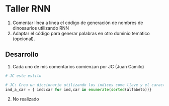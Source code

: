 # Taller RNN

1. Comentar línea a línea el código de generación de nombres de dinosaurios utilizando RNN
2. Adaptar el código para generar palabras en otro dominio temático (opcional).

## Desarrollo
1. Cada uno de mis comentarios comienzan por JC (Juan Camilo)
```python
# JC este estilo
```

```python
# JC: Crea un diccionario utilizando los indices como llave y el caracter como valor de la llave
ind_a_car = { ind:car for ind,car in enumerate(sorted(alfabeto))}
```


2. No realizado